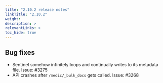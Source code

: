```yaml
---
title: "2.10.2 release notes"
linkTitle: "2.10.2"
weight: 
description: >
relevantLinks: >
toc_hide: true
---
```


## Bug fixes

- Sentinel somehow infinitely loops and continually writes to its metadata file. Issue: #3275
- API crashes after `/medic/_bulk_docs` gets called. Issue: #3268
